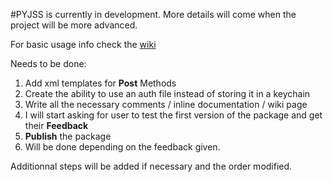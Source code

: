 #PYJSS is currently in development. More details will come when the project will be more advanced.

For basic usage info check the [wiki](https://github.com/sillegue/pyjss/wiki)

Needs to be done:

1. Add xml templates for **Post** Methods
2. Create the ability to use an auth file instead of storing it in a keychain
3. Write all the necessary comments / inline documentation / wiki page
4. I will start asking for user to test the first version of the package and get their **Feedback**
5. **Publish** the package
6. Will be done depending on the feedback given.


Additionnal steps will be added if necessary and the order modified.